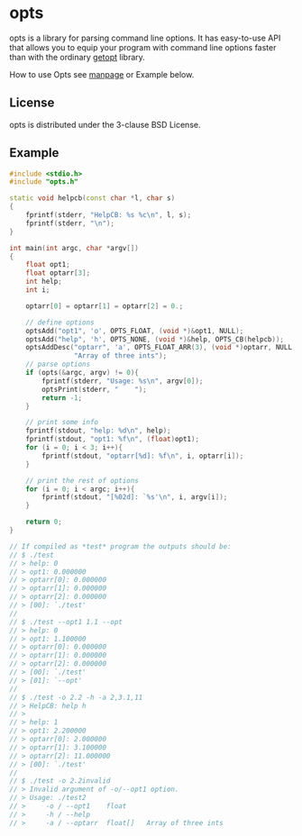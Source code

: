 # opts
opts is a library for parsing command line options.
It has easy-to-use API that allows you to equip your program with command
line options faster than with the ordinary
[getopt](http://www.gnu.org/software/libc/manual/html_node/Getopt.html) library.

How to use Opts see [manpage](opts.3.txt) or Example below.

## License
opts is distributed under the 3-clause BSD License.

## Example
```cpp
#include <stdio.h>
#include "opts.h"

static void helpcb(const char *l, char s)
{
    fprintf(stderr, "HelpCB: %s %c\n", l, s);
    fprintf(stderr, "\n");
}

int main(int argc, char *argv[])
{
    float opt1;
    float optarr[3];
    int help;
    int i;

    optarr[0] = optarr[1] = optarr[2] = 0.;

    // define options
    optsAdd("opt1", 'o', OPTS_FLOAT, (void *)&opt1, NULL);
    optsAdd("help", 'h', OPTS_NONE, (void *)&help, OPTS_CB(helpcb));
    optsAddDesc("optarr", 'a', OPTS_FLOAT_ARR(3), (void *)optarr, NULL,
                "Array of three ints");
    // parse options
    if (opts(&argc, argv) != 0){
        fprintf(stderr, "Usage: %s\n", argv[0]);
        optsPrint(stderr, "    ");
        return -1;
    }

    // print some info
    fprintf(stdout, "help: %d\n", help);
    fprintf(stdout, "opt1: %f\n", (float)opt1);
    for (i = 0; i < 3; i++){
        fprintf(stdout, "optarr[%d]: %f\n", i, optarr[i]);
    }

    // print the rest of options
    for (i = 0; i < argc; i++){
        fprintf(stdout, "[%02d]: `%s'\n", i, argv[i]);
    }

    return 0;
}

// If compiled as *test* program the outputs should be:
// $ ./test
// > help: 0
// > opt1: 0.000000
// > optarr[0]: 0.000000
// > optarr[1]: 0.000000
// > optarr[2]: 0.000000
// > [00]: `./test'
//
// $ ./test --opt1 1.1 --opt
// > help: 0
// > opt1: 1.100000
// > optarr[0]: 0.000000
// > optarr[1]: 0.000000
// > optarr[2]: 0.000000
// > [00]: `./test'
// > [01]: `--opt'
//
// $ ./test -o 2.2 -h -a 2,3.1,11
// > HelpCB: help h
// >
// > help: 1
// > opt1: 2.200000
// > optarr[0]: 2.000000
// > optarr[1]: 3.100000
// > optarr[2]: 11.000000
// > [00]: `./test'
//
// $ ./test -o 2.2invalid
// > Invalid argument of -o/--opt1 option.
// > Usage: ./test2
// >     -o / --opt1    float
// >     -h / --help
// >     -a / --optarr  float[]   Array of three ints
```
